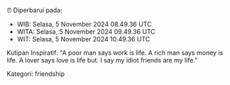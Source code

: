 ⏰ Diperbarui pada:
- WIB: Selasa, 5 November 2024 08.49.36 UTC
- WITA: Selasa, 5 November 2024 09.49.36 UTC
- WIT: Selasa, 5 November 2024 10.49.36 UTC

Kutipan Inspiratif:
"A poor man says work is life. A rich man says money is life. A lover says love is life but. I say my idiot friends are my life."


Kategori: friendship

